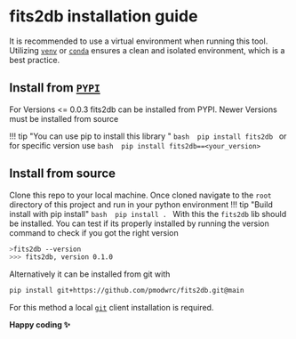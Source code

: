 
# fits2db installation guide
It is recommended to use a virtual environment when running this tool. Utilizing [`venv`](https://docs.python.org/3/library/venv.html) or [`conda`](https://www.anaconda.com/) ensures a clean and isolated environment, which is a best practice.

## Install from [`PYPI`](https://pypi.org/project/fits2db/)
For Versions <= 0.0.3 fits2db can be installed from PYPI. Newer Versions must be installed from source

!!! tip "You can use pip to install this library "
    ```bash 
    pip install fits2db
    ```
    or for specific version use 
    ```bash 
    pip install fits2db==<your_version> 
    ```


## Install from source
Clone this repo to your local machine. Once cloned navigate to the `root` directory of this project and run in your python environment 
!!! tip "Build install with pip install"
    ```bash 
    pip install .
    ```
With this the `fits2db` lib should be installed. You can test if its properly installed by running the version command to check if you got the right version
```bash title="cmd"
>fits2db --version
>>> fits2db, version 0.1.0
```

Alternatively it can be installed from git with 
```bash
pip install git+https://github.com/pmodwrc/fits2db.git@main
```
For this method a local [`git`](https://git-scm.com/downloads/win) client installation is required.

**Happy coding :sparkles:**



